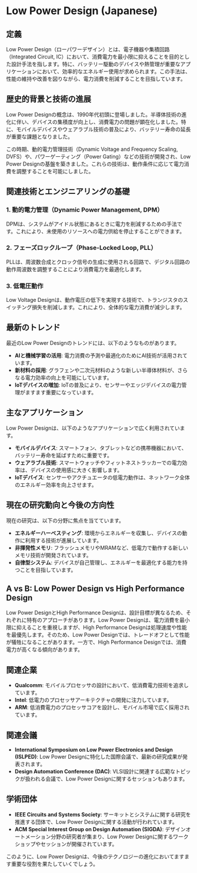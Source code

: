 # Low Power Design (Japanese)

## 定義

Low Power Design（ローパワーデザイン）とは、電子機器や集積回路（Integrated Circuit, IC）において、消費電力を最小限に抑えることを目的とした設計手法を指します。特に、バッテリー駆動のデバイスや熱管理が重要なアプリケーションにおいて、効率的なエネルギー使用が求められます。この手法は、性能の維持や改善を図りながら、電力消費を削減することを目指しています。

## 歴史的背景と技術の進展

Low Power Designの概念は、1990年代初頭に登場しました。半導体技術の進化に伴い、デバイスの集積度が向上し、消費電力の問題が顕在化しました。特に、モバイルデバイスやウェアラブル技術の普及により、バッテリー寿命の延長が重要な課題となりました。

この時期、動的電力管理技術（Dynamic Voltage and Frequency Scaling, DVFS）や、パワーゲーティング（Power Gating）などの技術が開発され、Low Power Designの基盤を築きました。これらの技術は、動作条件に応じて電力消費を調整することを可能にしました。

## 関連技術とエンジニアリングの基礎

### 1. 動的電力管理（Dynamic Power Management, DPM）

DPMは、システムがアイドル状態にあるときに電力を削減するための手法です。これにより、未使用のリソースへの電力供給を停止することができます。

### 2. フェーズロックループ（Phase-Locked Loop, PLL）

PLLは、周波数合成とクロック信号の生成に使用される回路で、デジタル回路の動作周波数を調整することにより消費電力を最適化します。

### 3. 低電圧動作

Low Voltage Designは、動作電圧の低下を実現する技術で、トランジスタのスイッチング損失を削減します。これにより、全体的な電力消費が減少します。

## 最新のトレンド

最近のLow Power Designのトレンドには、以下のようなものがあります。

- **AIと機械学習の活用**: 電力消費の予測や最適化のためにAI技術が活用されています。
- **新材料の採用**: グラフェンや二次元材料のような新しい半導体材料が、さらなる電力効率の向上を可能にしています。
- **IoTデバイスの増加**: IoTの普及により、センサーやエッジデバイスの電力管理がますます重要になっています。

## 主なアプリケーション

Low Power Designは、以下のようなアプリケーションで広く利用されています。

- **モバイルデバイス**: スマートフォン、タブレットなどの携帯機器において、バッテリー寿命を延ばすために重要です。
- **ウェアラブル技術**: スマートウォッチやフィットネストラッカーでの電力効率は、デバイスの使用感に大きく影響します。
- **IoTデバイス**: センサーやアクチュエータの低電力動作は、ネットワーク全体のエネルギー効率を向上させます。

## 現在の研究動向と今後の方向性

現在の研究は、以下の分野に焦点を当てています。

- **エネルギーハーベスティング**: 環境からエネルギーを収集し、デバイスの動作に利用する技術が進展しています。
- **非揮発性メモリ**: フラッシュメモリやMRAMなど、低電力で動作する新しいメモリ技術が開発されています。
- **自律型システム**: デバイスが自己管理し、エネルギーを最適化する能力を持つことを目指しています。

## A vs B: Low Power Design vs High Performance Design

Low Power DesignとHigh Performance Designは、設計目標が異なるため、それぞれに特有のアプローチがあります。Low Power Designは、電力消費を最小限に抑えることを重視しますが、High Performance Designは処理速度や性能を最優先します。そのため、Low Power Designでは、トレードオフとして性能が犠牲になることがあります。一方で、High Performance Designでは、消費電力が高くなる傾向があります。

## 関連企業

- **Qualcomm**: モバイルプロセッサの設計において、低消費電力技術を追求しています。
- **Intel**: 低電力のプロセッサアーキテクチャの開発に注力しています。
- **ARM**: 低消費電力のプロセッサコアを設計し、モバイル市場で広く採用されています。

## 関連会議

- **International Symposium on Low Power Electronics and Design (ISLPED)**: Low Power Designに特化した国際会議で、最新の研究成果が発表されます。
- **Design Automation Conference (DAC)**: VLSI設計に関連する広範なトピックが扱われる会議で、Low Power Designに関するセッションもあります。

## 学術団体

- **IEEE Circuits and Systems Society**: サーキットとシステムに関する研究を推進する団体で、Low Power Designに関する活動が行われています。
- **ACM Special Interest Group on Design Automation (SIGDA)**: デザインオートメーション分野の研究者が集まり、Low Power Designに関するワークショップやセッションが開催されています。 

このように、Low Power Designは、今後のテクノロジーの進化においてますます重要な役割を果たしていくでしょう。
